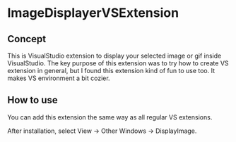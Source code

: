 # ImageDisplayerVSExtension

## Concept

This is VisualStudio extension to display your selected image or gif inside VisualStudio.
The key purpose of this extension was to try how to create VS extension in general, but I found this extension kind of fun to use too. It makes VS environment a bit cozier.

## How to use
You can add this extension the same way as all regular VS extensions.

After installation, select View -> Other Windows -> DisplayImage.


